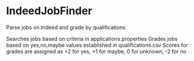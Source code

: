 # IndeedJobFinder
Parse jobs on Indeed and grade by qualifications

Searches jobs based on criteria in applications.properties
Grades jobs based on yes,no,maybe values established in qualifications.csv
Scores for grades are assigned as +2 for yes, +1 for maybe, 0 for unknown, -2 for no
